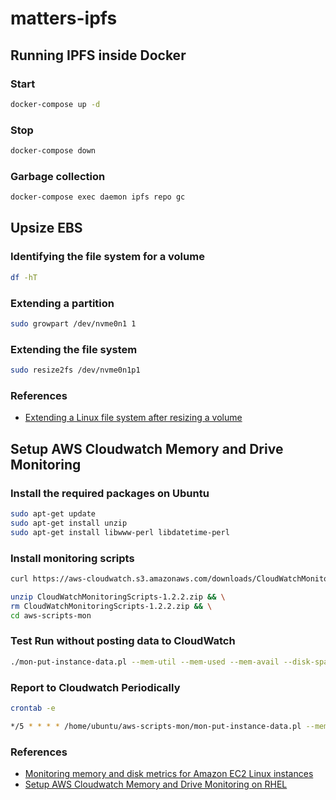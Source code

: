 # matters-ipfs

## Running IPFS inside Docker

### Start

```bash
docker-compose up -d
```

### Stop

```bash
docker-compose down
```

### Garbage collection

```bash
docker-compose exec daemon ipfs repo gc
```

## Upsize EBS

### Identifying the file system for a volume

```bash
df -hT
```

### Extending a partition 

```bash
sudo growpart /dev/nvme0n1 1
```

### Extending the file system

```bash
sudo resize2fs /dev/nvme0n1p1
```

### References
- [Extending a Linux file system after resizing a volume](https://docs.aws.amazon.com/AWSEC2/latest/UserGuide/recognize-expanded-volume-linux.html)

## Setup AWS Cloudwatch Memory and Drive Monitoring

### Install the required packages on Ubuntu

```bash
sudo apt-get update
sudo apt-get install unzip
sudo apt-get install libwww-perl libdatetime-perl
```

### Install monitoring scripts

```bash
curl https://aws-cloudwatch.s3.amazonaws.com/downloads/CloudWatchMonitoringScripts-1.2.2.zip -O

unzip CloudWatchMonitoringScripts-1.2.2.zip && \
rm CloudWatchMonitoringScripts-1.2.2.zip && \
cd aws-scripts-mon
```

### Test Run without posting data to CloudWatch

```bash
./mon-put-instance-data.pl --mem-util --mem-used --mem-avail --disk-space-util --disk-space-avail --disk-space-used --disk-path=/ --verify --verbose --aws-access-key-id=AWS_ACCESS_KEY_ID --aws-secret-key=AWS_ACCESS_KEY
```

### Report to Cloudwatch Periodically

```bash
crontab -e
```

```bash
*/5 * * * * /home/ubuntu/aws-scripts-mon/mon-put-instance-data.pl --mem-util --mem-used --mem-avail --disk-space-util --disk-space-avail --disk-space-used --disk-path=/ --from-cron --aws-access-key-id=AKIA5EVNH27J427XVOGD --aws-secret-key=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
```

### References
- [Monitoring memory and disk metrics for Amazon EC2 Linux instances](https://docs.aws.amazon.com/AWSEC2/latest/UserGuide/mon-scripts.html)
- [Setup AWS Cloudwatch Memory and Drive Monitoring on RHEL](https://www.bonusbits.com/wiki/HowTo:Setup_AWS_Cloudwatch_Memory_and_Drive_Monitoring_on_RHEL)